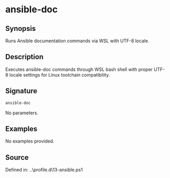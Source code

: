 # ansible-doc

## Synopsis

Runs Ansible documentation commands via WSL with UTF-8 locale.

## Description

Executes ansible-doc commands through WSL bash shell with proper UTF-8 locale settings for Linux toolchain compatibility.

## Signature

```powershell
ansible-doc
```

No parameters.

## Examples

No examples provided.

## Source

Defined in: ..\profile.d\13-ansible.ps1
